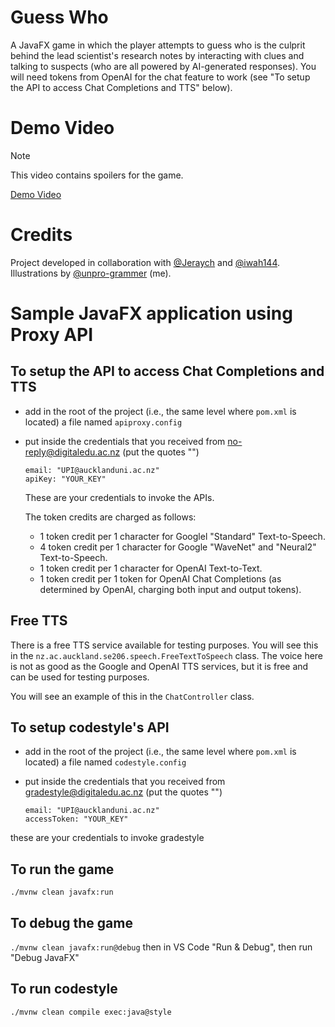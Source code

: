 # Guess Who

A JavaFX game in which the player attempts to guess who is the culprit behind the lead scientist's research notes by interacting with clues and talking to suspects (who are all powered by AI-generated responses). You will need tokens from OpenAI for the chat feature to work (see "To setup the API to access Chat Completions and TTS" below).

# Demo Video
> [!NOTE]
> This video contains spoilers for the game.

[Demo Video](https://github.com/user-attachments/assets/60295865-c310-434a-9f53-29d5ea09e149)

# Credits
Project developed in collaboration with [@Jeraych](https://github.com/Jeraych) and [@iwah144](https://github.com/iwah144).
Illustrations by [@unpro-grammer](https://github.com/unpro-grammer) (me).


# Sample JavaFX application using Proxy API

## To setup the API to access Chat Completions and TTS

- add in the root of the project (i.e., the same level where `pom.xml` is located) a file named `apiproxy.config`
- put inside the credentials that you received from no-reply@digitaledu.ac.nz (put the quotes "")

  ```
  email: "UPI@aucklanduni.ac.nz"
  apiKey: "YOUR_KEY"
  ```
  These are your credentials to invoke the APIs. 

  The token credits are charged as follows:
  - 1 token credit per 1 character for Googlel "Standard" Text-to-Speech. 
  - 4 token credit per 1 character for Google "WaveNet" and "Neural2" Text-to-Speech.
  - 1 token credit per 1 character for OpenAI Text-to-Text.
  - 1 token credit per 1 token for OpenAI Chat Completions (as determined by OpenAI, charging both input and output tokens).


## Free TTS

There is a free TTS service available for testing purposes. You will see this in the `nz.ac.auckland.se206.speech.FreeTextToSpeech` class. The voice here is not as good as the Google and OpenAI TTS services, but it is free and can be used for testing purposes.

You will see an example of this in the `ChatController` class. 



## To setup codestyle's API

- add in the root of the project (i.e., the same level where `pom.xml` is located) a file named `codestyle.config`
- put inside the credentials that you received from gradestyle@digitaledu.ac.nz (put the quotes "")

  ```
  email: "UPI@aucklanduni.ac.nz"
  accessToken: "YOUR_KEY"
  ```

 these are your credentials to invoke gradestyle

## To run the game

`./mvnw clean javafx:run`

## To debug the game

`./mvnw clean javafx:run@debug` then in VS Code "Run & Debug", then run "Debug JavaFX"

## To run codestyle

`./mvnw clean compile exec:java@style`